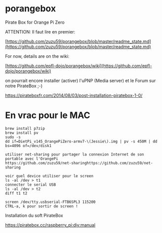 # porangebox
Pirate Box for Orange Pi Zero

ATTENTION: Il faut lire en premier:

[https://github.com/zuzu59/porangebox/blob/master/readme_state.md](https://github.com/zuzu59/porangebox/blob/master/readme_state.md)

For now, details are on the wiki:

[https://github.com/epfl-dojo/porangebox/wiki](https://github.com/epfl-dojo/porangebox/wiki)

on pourrait encore installer (activer) l'uPNP (Media server) et le Forum sur notre PirateBox ;-)

https://pirateboxfr.com/2014/08/03/post-installation-piratebox-1-0/




# En vrac pour le MAC

```
brew install p7zip
brew install pv
sudo -s
dd if=DietPi_v145_OrangePiZero-armv7-\(Jessie\).img | pv -s 450M | dd bs=4096 of=/dev/disk1

utiliser net-sharing pour partager la connexion Internet de son portable avec l'OrangePi
https://github.com/zuzu59/net-sharinghttps://github.com/zuzu59/net-sharing

voir quel device utiliser pour le screen
ls -al /dev > t1
connecter le serial USB
ls -al /dev > t2
diff t1 t2

screen /dev/tty.usbserial-FTB6SPL3 115200
CTRL-a, k pour sortir de screen !

```

Installation du soft PirateBox

https://piratebox.cc/raspberry_pi:diy:manual


